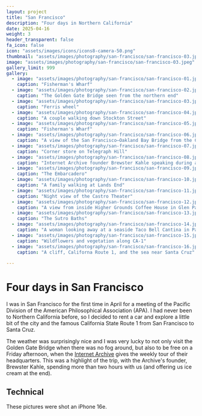 ```yaml
---
layout: project
title: "San Francisco"
description: "Four days in Northern California"
date: 2025-04-16
weight: 3
header_transparent: false
fa_icon: false
icon: "assets/images/icons/icons8-camera-50.png"
thumbnail: "assets/images/photography/san-francisco/san-francisco-03.jpeg"
image: "assets/images/photography/san-francisco/san-francisco-03.jpeg"
gallery_limit: 999
gallery:
  - image: "assets/images/photography/san-francisco/san-francisco-01.jpeg"
    caption: "Fisherman's Wharf"
  - image: "assets/images/photography/san-francisco/san-francisco-02.jpeg"
    caption: "The Golden Gate Bridge seen from the northern end"
  - image: "assets/images/photography/san-francisco/san-francisco-03.jpeg"
    caption: "Ferris wheel"
  - image: "assets/images/photography/san-francisco/san-francisco-04.jpeg"
    caption: "A couple walking down Stockton Street"
  - image: "assets/images/photography/san-francisco/san-francisco-05.jpeg"
    caption: "Fisherman's Wharf"
  - image: "assets/images/photography/san-francisco/san-francisco-06.jpeg"
    caption: "A view of the San Francisco–Oakland Bay Bridge from the Coit Tower"
  - image: "assets/images/photography/san-francisco/san-francisco-07.jpeg"
    caption: "Corner store on Telegraph Hill"
  - image: "assets/images/photography/san-francisco/san-francisco-08.jpeg"
    caption: "Internet Archive founder Brewster Kahle speaking during an absolutely fantastic tour of their headquarters"
  - image: "assets/images/photography/san-francisco/san-francisco-09.jpeg"
    caption: "The Embarcadero"
  - image: "assets/images/photography/san-francisco/san-francisco-10.jpeg"
    caption: "A family walking at Lands End"
  - image: "assets/images/photography/san-francisco/san-francisco-11.jpeg"
    caption: "Night view of the Castro Theater"
  - image: "assets/images/photography/san-francisco/san-francisco-12.jpeg"
    caption: "A view from inside Higher Grounds Coffee House in Glen Park"
  - image: "assets/images/photography/san-francisco/san-francisco-13.jpeg"
    caption: "The Sutro Baths"
  - image: "assets/images/photography/san-francisco/san-francisco-14.jpeg"
    caption: "A woman looking away at a seaside Taco Bell Cantina in Pacifica, CA"
  - image: "assets/images/photography/san-francisco/san-francisco-15.jpeg"
    caption: "Wildflowers and vegetation along CA-1"
  - image: "assets/images/photography/san-francisco/san-francisco-16.jpeg"
    caption: "A cliff, Californa Route 1, and the sea near Santa Cruz"
    
---
```


# Four days in San Francisco

I was in San Francisco for the first time in April for a meeting of the Pacific Division of the American Philosophical Association (APA). I had never been to Northern California before, so I decided to rent a car and explore a little bit of the city and the famous California State Route 1 from San Francisco to Santa Cruz.

The weather was surprisingly nice and I was very lucky to not only visit the Golden Gate Bridge when there was no fog around, but also to be free on a Friday afternoon, when the [Internet Archive](https://archive.org) gives the weekly tour of their headquarters. This was a highlight of the trip, with the Archive's founder, Brewster Kahle, spending more than two hours with us (and offering us ice cream at the end).

## Technical

These pictures were shot an iPhone 16e.
